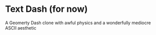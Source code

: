 # Text Dash (for now)
A Geomerty Dash clone with awful physics and a wonderfully mediocre ASCII aesthetic
